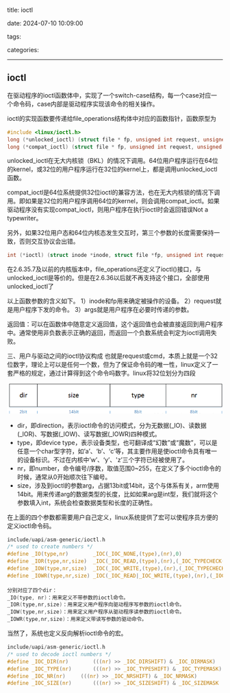 title: ioctl

date: 2024-07-10 10:09:00

tags:

categories: 

---

## ioctl

在驱动程序的ioctl函数体中，实现了一个switch-case结构，每一个case对应一个命令码，case内部是驱动程序实现该命令的相关操作。

ioctl的实现函数要传递给file_operations结构体中对应的函数指针，函数原型为

```c
#include <linux/ioctl.h>
long (*unlocked_ioctl) (struct file * fp, unsigned int request, unsigned long args);
long (*compat_ioctl) (struct file * fp, unsigned int request, unsigned long args);
```


unlocked_ioctl在无大内核锁（BKL）的情况下调用。64位用户程序运行在64位的kernel，或32位的用户程序运行在32位的kernel上，都是调用unlocked_ioctl函数。

compat_ioctl是64位系统提供32位ioctl的兼容方法，也在无大内核锁的情况下调用。即如果是32位的用户程序调用64位的kernel，则会调用compat_ioctl。如果驱动程序没有实现compat_ioctl，则用户程序在执行ioctl时会返回错误Not a typewriter。

另外，如果32位用户态和64位内核态发生交互时，第三个参数的长度需要保持一致，否则交互协议会出错。

```c
int (*ioctl) (struct inode *inode, struct file *fp, unsigned int request, unsigned long args);
```


在2.6.35.7及以前的内核版本中，file_operations还定义了ioctl()接口，与unlocked_ioctl是等价的。但是在2.6.36以后就不再支持这个接口，全部使用unlocked_ioctl了

以上函数参数的含义如下。
1）inode和fp用来确定被操作的设备。
2）request就是用户程序下发的命令。
3）args就是用户程序在必要时传递的参数。

返回值：可以在函数体中随意定义返回值，这个返回值也会被直接返回到用户程序中。通常使用非负数表示正确的返回，而返回一个负数系统会判定为ioctl调用失败。

三、用户与驱动之间的ioctl协议构成
也就是request或cmd，本质上就是一个32位数字，理论上可以是任何一个数，但为了保证命令码的唯一性，linux定义了一套严格的规定，通过计算得到这个命令吗数字。linux将32位划分为四段

![ioctl](./img/ioctl.png) 

- dir，即direction，表示ioctl命令的访问模式，分为无数据(_IO)、读数据(_IOR)、写数据(_IOW)、读写数据(_IOWR)四种模式。
- type，即device type，表示设备类型，也可翻译成“幻数”或“魔数”，可以是任意一个char型字符，如’a’、‘b’、‘c’等，其主要作用是使ioctl命令具有唯一的设备标识。不过在内核中’w’、‘y’、'z’三个字符已经被使用了。
- nr，即number，命令编号/序数，取值范围0~255，在定义了多个ioctl命令的时候，通常从0开始顺次往下编号。
- size，涉及到ioctl的参数arg，占据13bit或14bit，这个与体系有关，arm使用14bit。用来传递arg的数据类型的长度，比如如果arg是int型，我们就将这个参数填入int，系统会检查数据类型和长度的正确性。

在上面的四个参数都需要用户自己定义，linux系统提供了宏可以使程序员方便的定义ioctl命令码。

```c
include/uapi/asm-generic/ioctl.h
/* used to create numbers */
#define _IO(type,nr)        _IOC(_IOC_NONE,(type),(nr),0)
#define _IOR(type,nr,size)  _IOC(_IOC_READ,(type),(nr),(_IOC_TYPECHECK(size)))
#define _IOW(type,nr,size)  _IOC(_IOC_WRITE,(type),(nr),(_IOC_TYPECHECK(size)))
#define _IOWR(type,nr,size) _IOC(_IOC_READ|_IOC_WRITE,(type),(nr),(_IOC_TYPECHECK(size)))

分别对应了四个dir：
_IO(type, nr)：用来定义不带参数的ioctl命令。
_IOR(type,nr,size)：用来定义用户程序向驱动程序写参数的ioctl命令。
_IOW(type,nr,size)：用来定义用户程序从驱动程序读参数的ioctl命令。
_IOWR(type,nr,size)：用来定义带读写参数的驱动命令。
```

当然了，系统也定义反向解析ioctl命令的宏。

```c
include/uapi/asm-generic/ioctl.h
/* used to decode ioctl numbers */
#define _IOC_DIR(nr)        (((nr) >> _IOC_DIRSHIFT) & _IOC_DIRMASK)
#define _IOC_TYPE(nr)       (((nr) >> _IOC_TYPESHIFT) & _IOC_TYPEMASK)
#define _IOC_NR(nr)     (((nr) >> _IOC_NRSHIFT) & _IOC_NRMASK)
#define _IOC_SIZE(nr)       (((nr) >> _IOC_SIZESHIFT) & _IOC_SIZEMASK
```

